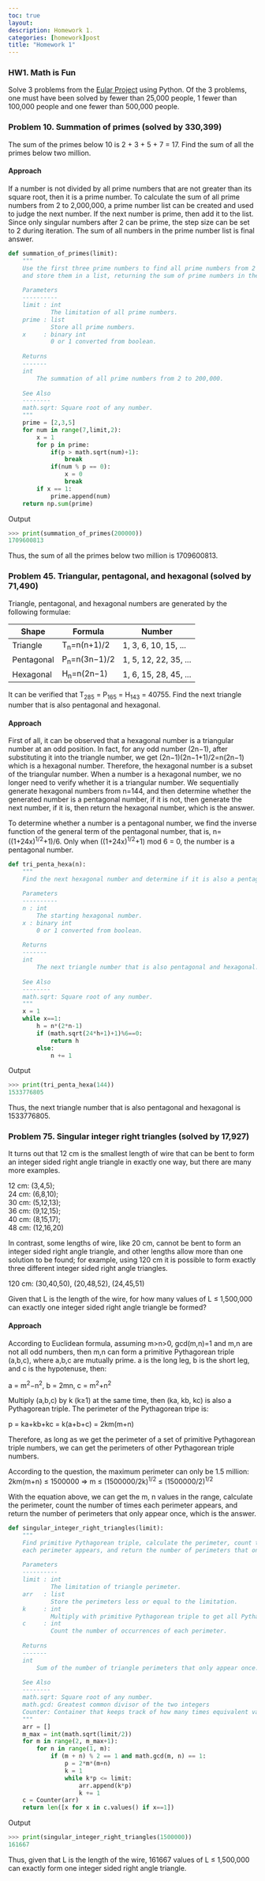 ```yaml
---
toc: true
layout: 
description: Homework 1.
categories: [homework]post
title: "Homework 1"
---
```



###  HW1. Math is Fun
Solve 3 problems from the [Eular Project](https://projecteuler.net/archives) using Python. Of the 3 problems, one must have been solved by fewer than 25,000 people, 1 fewer than 100,000 people and one fewer than 500,000 people. 

###  Problem 10. Summation of primes (solved by 330,399)
The sum of the primes below 10 is 2 + 3 + 5 + 7 = 17. 
Find the sum of all the primes below two million.

#### Approach
If a number is not divided by all prime numbers that are not greater than its square root, then it is a prime number. To calculate the sum of all prime numbers from 2 to 2,000,000, a prime number list can be created and used to judge the next number. If the next number is prime, then add it to the list. Since only singular numbers after 2 can be prime, the step size can be set to 2 during iteration. The sum of all numbers in the prime number list is final answer.

```python
def summation_of_primes(limit):
    """
    Use the first three prime numbers to find all prime numbers from 2 to 200,000 
    and store them in a list, returning the sum of prime numbers in the list.
    
    Parameters
    ----------
    limit : int
            The limitation of all prime numbers.
    prime : list
            Store all prime numbers.
    x     : binary int
            0 or 1 converted from boolean.
    
    Returns
    -------
    int
        The summation of all prime numbers from 2 to 200,000.
        
    See Also
    --------
    math.sqrt: Square root of any number.
    """
    prime = [2,3,5]
    for num in range(7,limit,2):
        x = 1
        for p in prime:
            if(p > math.sqrt(num)+1):
                break
            if(num % p == 0):
                x = 0
                break
        if x == 1:
            prime.append(num)
    return np.sum(prime)
```
Output
```python
>>> print(summation_of_primes(200000))
1709600813
```
Thus, the sum of all the primes below two million is 1709600813.

### Problem 45. Triangular, pentagonal, and hexagonal (solved by 71,490)
Triangle, pentagonal, and hexagonal numbers are generated by the following formulae:

|Shape|Formula|Number|
|----------|-----------------------|--------------------|
|Triangle  |T<sub>n</sub>=n(n+1)/2 |1, 3, 6, 10, 15, ...|
|Pentagonal|P<sub>n</sub>=n(3n−1)/2|1, 5, 12, 22, 35, ...|
|Hexagonal |H<sub>n</sub>=n(2n−1)  |1, 6, 15, 28, 45, ...|

It can be verified that T<sub>285</sub> = P<sub>165</sub> = H<sub>143</sub> = 40755.
Find the next triangle number that is also pentagonal and hexagonal.

#### Approach
First of all, it can be observed that a hexagonal number is a triangular number at an odd position. In fact, for any odd number (2n−1), after substituting it into the triangle number, we get (2n−1)(2n−1+1)/2=n(2n−1) which is a hexagonal number. Therefore, the hexagonal number is a subset of the triangular number. When a number is a hexagonal number, we no longer need to verify whether it is a triangular number. We sequentially generate hexagonal numbers from n=144, and then determine whether the generated number is a pentagonal number, if it is not, then generate the next number, if it is, then return the hexagonal number, which is the answer.

To determine whether a number is a pentagonal number, we find the inverse function of the general term of the pentagonal number, that is, n=((1+24x)<sup>1/2</sup>+1)/6. Only when ((1+24x)<sup>1/2</sup>+1) mod 6 = 0, the number is a pentagonal number.

```python
def tri_penta_hexa(n):
    """
    Find the next hexagonal number and determine if it is also a pentagonal number.
    
    Parameters
    ----------
    n : int
        The starting hexagonal number.
    x : binary int
        0 or 1 converted from boolean.
    
    Returns
    -------
    int
        The next triangle number that is also pentagonal and hexagonal.
           
    See Also
    --------
    math.sqrt: Square root of any number.
    """
    x = 1
    while x==1:
        h = n*(2*n-1)
        if (math.sqrt(24*h+1)+1)%6==0:
            return h
        else:
            n += 1
```
Output
```python
>>> print(tri_penta_hexa(144))
1533776805
```
Thus, the next triangle number that is also pentagonal and hexagonal is 1533776805.

### Problem 75. Singular integer right triangles (solved by 17,927)
It turns out that 12 cm is the smallest length of wire that can be bent to form an integer sided right angle triangle in exactly one way, but there are many more examples.

12 cm: (3,4,5);  
24 cm: (6,8,10);  
30 cm: (5,12,13);  
36 cm: (9,12,15);  
40 cm: (8,15,17);  
48 cm: (12,16,20)

In contrast, some lengths of wire, like 20 cm, cannot be bent to form an integer sided right angle triangle, and other lengths allow more than one solution to be found; for example, using 120 cm it is possible to form exactly three different integer sided right angle triangles.

120 cm: (30,40,50), (20,48,52), (24,45,51)

Given that L is the length of the wire, for how many values of L ≤ 1,500,000 can exactly one integer sided right angle triangle be formed?

#### Approach
According to Euclidean formula, assuming m>n>0, gcd(m,n)=1 and m,n are not all odd numbers, then m,n can form a primitive Pythagorean triple (a,b,c), where a,b,c are mutually prime. a is the long leg, b is the short leg, and c is the hypotenuse, then:

a = m<sup>2</sup>−n<sup>2</sup>, b = 2mn, c = m<sup>2</sup>+n<sup>2</sup>

Multiply (a,b,c) by k (k≥1) at the same time, then (ka, kb, kc) is also a Pythagorean triple. The perimeter of the Pythagorean tripe is:

p = ka+kb+kc = k(a+b+c) = 2km(m+n)

Therefore, as long as we get the perimeter of a set of primitive Pythagorean triple numbers, we can get the perimeters of other Pythagorean triple numbers.

According to the question, the maximum perimeter can only be 1.5 million:
2km(m+n) ≤ 1500000 ⇒ m ≤ (1500000/2k)<sup>1/2</sup> ≤ (1500000/2)<sup>1/2</sup>

With the equation above, we can get the m, n values in the range, calculate the perimeter, count the number of times each perimeter appears, and return the number of perimeters that only appear once, which is the answer.

```python
def singular_integer_right_triangles(limit):
    """
    Find primitive Pythagorean triple, calculate the perimeter, count the number of times 
    each perimeter appears, and return the number of perimeters that only appear once.
    
    Parameters
    ----------
    limit : int
            The limitation of triangle perimeter.
    arr   : list
            Store the perimeters less or equal to the limitation.
    k     : int
            Multiply with primitive Pythagorean triple to get all Pythagorean triples.
    c     : int
            Count the number of occurrences of each perimeter.
    
    Returns
    -------
    int
        Sum of the number of triangle perimeters that only appear once.
    
    See Also
    --------
    math.sqrt: Square root of any number.
    math.gcd: Greatest common divisor of the two integers
    Counter: Container that keeps track of how many times equivalent values are added.
    """
    arr = []
    m_max = int(math.sqrt(limit/2))
    for m in range(2, m_max+1):
        for n in range(1, m):
            if (m + n) % 2 == 1 and math.gcd(m, n) == 1:
                p = 2*m*(m+n)
                k = 1
                while k*p <= limit:
                    arr.append(k*p)
                    k += 1
    c = Counter(arr)
    return len([x for x in c.values() if x==1])
```
Output
```python
>>> print(singular_integer_right_triangles(1500000))
161667
```
Thus, given that L is the length of the wire, 161667 values of L ≤ 1,500,000 can exactly form one integer sided right angle triangle.

